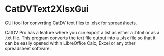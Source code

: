 # CatDVText2XlsxGui
GUI tool for converting CatDV text files to .xlsx for spreadsheets. 

CatDV Pro has a feature where you can export a list as either a .html or as a .txt file.
This program converts the text file output into a .xlsx file so that it can be easily opened within LibreOffice Calc, Excel or any other spreadsheet software.

